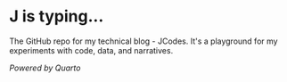 # J is typing...
The GitHub repo for my technical blog - JCodes. It's a playground for my experiments with code, data, and narratives. 

*Powered by Quarto*
